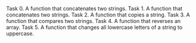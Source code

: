 Task 0. A function that concatenates two strings.
Task 1. A function that concatenates two strings.
Task 2. A function that copies a string.
Task 3. A function that compares two strings.
Task 4. A function that reverses an array.
Task 5. A function that changes all lowercase letters of a string to uppercase.

